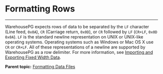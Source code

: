# Formatting Rows
---

WarehousePG expects rows of data to be separated by the `LF` character \(Line feed, `0x0A`\), `CR` \(Carriage return, `0x0D`\), or `CR` followed by `LF` \(`CR+LF`, `0x0D 0x0A`\). `LF` is the standard newline representation on UNIX or UNIX-like operating systems. Operating systems such as Windows or Mac OS X use `CR` or `CR+LF`. All of these representations of a newline are supported by WarehousePG as a row delimiter. For more information, see [Importing and Exporting Fixed Width Data](g-importing-and-exporting-fixed-width-data.html).

**Parent topic:** [Formatting Data Files](../../load/topics/g-formatting-data-files.html)

